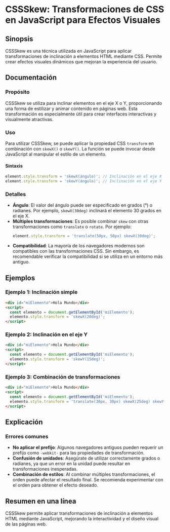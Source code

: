 <!--
Meta Description: # CSSSkew: Transformaciones de CSS en JavaScript para Efectos Visuales ## Sinopsis CSSSkew es una técnica utilizada en JavaScript para aplicar transfo...
Meta Keywords: transformaciones, elemento, para, transform, javascript
-->

# CSSSkew: Transformaciones de CSS en JavaScript para Efectos Visuales

## Sinopsis
CSSSkew es una técnica utilizada en JavaScript para aplicar transformaciones de inclinación a elementos HTML mediante CSS. Permite crear efectos visuales dinámicos que mejoran la experiencia del usuario.

## Documentación
### Propósito
CSSSkew se utiliza para inclinar elementos en el eje X o Y, proporcionando una forma de estilizar y animar contenido en páginas web. Esta transformación es especialmente útil para crear interfaces interactivas y visualmente atractivas.

### Uso
Para utilizar CSSSkew, se puede aplicar la propiedad CSS `transform` en combinación con `skewX()` o `skewY()`. La función se puede invocar desde JavaScript al manipular el estilo de un elemento.

#### Sintaxis
```javascript
element.style.transform = 'skewX(ángulo)'; // Inclinación en el eje X
element.style.transform = 'skewY(ángulo)'; // Inclinación en el eje Y
```

### Detalles
- **Ángulo**: El valor del ángulo puede ser especificado en grados (°) o radianes. Por ejemplo, `skewX(30deg)` inclinará el elemento 30 grados en el eje X.
- **Múltiples transformaciones**: Es posible combinar `skew` con otras transformaciones como `translate` o `rotate`. Por ejemplo:
  ```javascript
  element.style.transform = 'translate(50px, 50px) skewX(30deg)';
  ```
- **Compatibilidad**: La mayoría de los navegadores modernos son compatibles con las transformaciones CSS. Sin embargo, es recomendable verificar la compatibilidad si se utiliza en un entorno más antiguo.

## Ejemplos
### Ejemplo 1: Inclinación simple
```html
<div id="miElemento">Hola Mundo</div>
<script>
  const elemento = document.getElementById('miElemento');
  elemento.style.transform = 'skewX(20deg)';
</script>
```

### Ejemplo 2: Inclinación en el eje Y
```html
<div id="miElemento">Hola Mundo</div>
<script>
  const elemento = document.getElementById('miElemento');
  elemento.style.transform = 'skewY(15deg)';
</script>
```

### Ejemplo 3: Combinación de transformaciones
```html
<div id="miElemento">Hola Mundo</div>
<script>
  const elemento = document.getElementById('miElemento');
  elemento.style.transform = 'translate(30px, 30px) skewX(25deg) skewY(10deg)';
</script>
```

## Explicación
### Errores comunes
- **No aplicar el prefijo**: Algunos navegadores antiguos pueden requerir un prefijo como `-webkit-` para las propiedades de transformación.
- **Confusión de unidades**: Asegúrate de utilizar correctamente grados o radianes, ya que un error en la unidad puede resultar en transformaciones inesperadas.
- **Combinación de estilos**: Al combinar múltiples transformaciones, el orden puede afectar el resultado final. Se recomienda experimentar con el orden para obtener el efecto deseado.

## Resumen en una línea
CSSSkew permite aplicar transformaciones de inclinación a elementos HTML mediante JavaScript, mejorando la interactividad y el diseño visual de las páginas web.